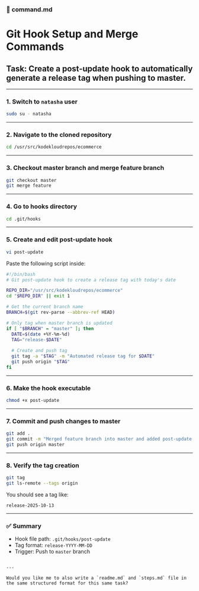### 🧾 **command.md**


# Git Hook Setup and Merge Commands
## Task: Create a post-update hook to automatically generate a release tag when pushing to master.

---

### 1. Switch to `natasha` user
```bash
sudo su - natasha
````

---

### 2. Navigate to the cloned repository

```bash
cd /usr/src/kodekloudrepos/ecommerce
```

---

### 3. Checkout master branch and merge feature branch

```bash
git checkout master
git merge feature
```

---

### 4. Go to hooks directory

```bash
cd .git/hooks
```

---

### 5. Create and edit post-update hook

```bash
vi post-update
```

Paste the following script inside:

```bash
#!/bin/bash
# Git post-update hook to create a release tag with today's date

REPO_DIR="/usr/src/kodekloudrepos/ecommerce"
cd "$REPO_DIR" || exit 1

# Get the current branch name
BRANCH=$(git rev-parse --abbrev-ref HEAD)

# Only tag when master branch is updated
if [ "$BRANCH" = "master" ]; then
  DATE=$(date +%Y-%m-%d)
  TAG="release-$DATE"
  
  # Create and push tag
  git tag -a "$TAG" -m "Automated release tag for $DATE"
  git push origin "$TAG"
fi
```

---

### 6. Make the hook executable

```bash
chmod +x post-update
```

---

### 7. Commit and push changes to master

```bash
git add .
git commit -m "Merged feature branch into master and added post-update hook"
git push origin master
```

---

### 8. Verify the tag creation

```bash
git tag
git ls-remote --tags origin
```

You should see a tag like:

```
release-2025-10-13
```

---

### ✅ Summary

* Hook file path: `.git/hooks/post-update`
* Tag format: `release-YYYY-MM-DD`
* Trigger: Push to `master` branch

```

---

Would you like me to also write a `readme.md` and `steps.md` file in the same structured format for this same task?
```
